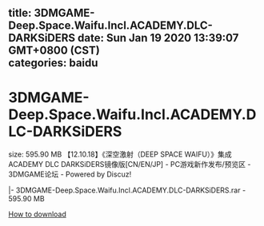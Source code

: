 
title: 3DMGAME-Deep.Space.Waifu.Incl.ACADEMY.DLC-DARKSiDERS
date: Sun Jan 19 2020 13:39:07 GMT+0800 (CST)    
categories: baidu
---

# 3DMGAME-Deep.Space.Waifu.Incl.ACADEMY.DLC-DARKSiDERS
size: 595.90 MB
 【12.10.18】《深空激射（DEEP SPACE WAIFU）》集成ACADEMY DLC DARKSiDERS镜像版[CN/EN/JP] - PC游戏新作发布/预览区 - 3DMGAME论坛 - Powered by Discuz!
 
|- 3DMGAME-Deep.Space.Waifu.Incl.ACADEMY.DLC-DARKSiDERS.rar - 595.90 MB

[How to download](https://bpcam.bemobtrk.com/go/2ceec3aa-1ca2-46d6-b9ff-aaa5c184517c?jno=5004)
